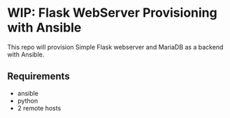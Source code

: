 WIP: Flask WebServer Provisioning with Ansible
=========

This repo will provision Simple Flask webserver and MariaDB as a backend with Ansible.

Requirements
------------

- ansible
- python
- 2 remote hosts
